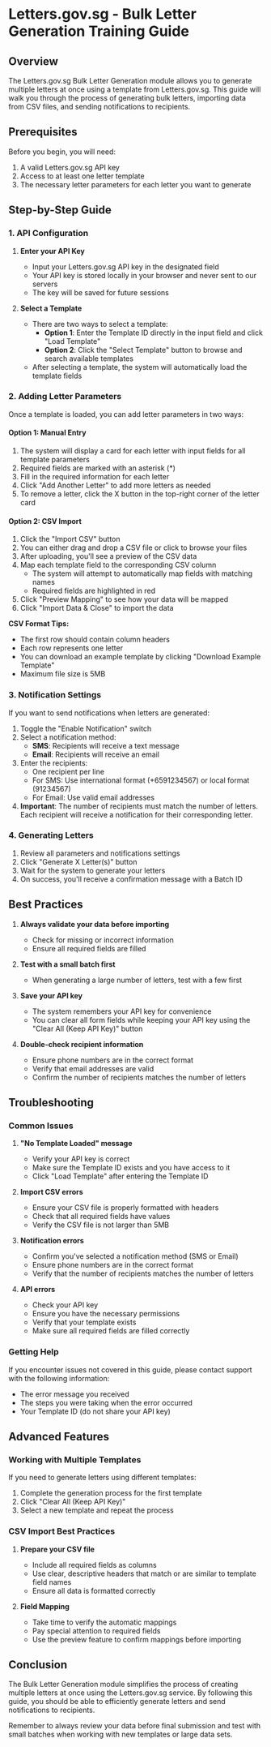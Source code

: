 # Letters.gov.sg - Bulk Letter Generation Training Guide

## Overview

The Letters.gov.sg Bulk Letter Generation module allows you to generate multiple letters at once using a template from Letters.gov.sg. This guide will walk you through the process of generating bulk letters, importing data from CSV files, and sending notifications to recipients.

## Prerequisites

Before you begin, you will need:

1. A valid Letters.gov.sg API key
2. Access to at least one letter template
3. The necessary letter parameters for each letter you want to generate

## Step-by-Step Guide

### 1. API Configuration

1. **Enter your API Key**

   - Input your Letters.gov.sg API key in the designated field
   - Your API key is stored locally in your browser and never sent to our servers
   - The key will be saved for future sessions

2. **Select a Template**
   - There are two ways to select a template:
     - **Option 1**: Enter the Template ID directly in the input field and click "Load Template"
     - **Option 2**: Click the "Select Template" button to browse and search available templates
   - After selecting a template, the system will automatically load the template fields

### 2. Adding Letter Parameters

Once a template is loaded, you can add letter parameters in two ways:

#### Option 1: Manual Entry

1. The system will display a card for each letter with input fields for all template parameters
2. Required fields are marked with an asterisk (\*)
3. Fill in the required information for each letter
4. Click "Add Another Letter" to add more letters as needed
5. To remove a letter, click the X button in the top-right corner of the letter card

#### Option 2: CSV Import

1. Click the "Import CSV" button
2. You can either drag and drop a CSV file or click to browse your files
3. After uploading, you'll see a preview of the CSV data
4. Map each template field to the corresponding CSV column
   - The system will attempt to automatically map fields with matching names
   - Required fields are highlighted in red
5. Click "Preview Mapping" to see how your data will be mapped
6. Click "Import Data & Close" to import the data

**CSV Format Tips:**

- The first row should contain column headers
- Each row represents one letter
- You can download an example template by clicking "Download Example Template"
- Maximum file size is 5MB

### 3. Notification Settings

If you want to send notifications when letters are generated:

1. Toggle the "Enable Notification" switch
2. Select a notification method:
   - **SMS**: Recipients will receive a text message
   - **Email**: Recipients will receive an email
3. Enter the recipients:
   - One recipient per line
   - For SMS: Use international format (+6591234567) or local format (91234567)
   - For Email: Use valid email addresses
4. **Important**: The number of recipients must match the number of letters. Each recipient will receive a notification for their corresponding letter.

### 4. Generating Letters

1. Review all parameters and notifications settings
2. Click "Generate X Letter(s)" button
3. Wait for the system to generate your letters
4. On success, you'll receive a confirmation message with a Batch ID

## Best Practices

1. **Always validate your data before importing**

   - Check for missing or incorrect information
   - Ensure all required fields are filled

2. **Test with a small batch first**

   - When generating a large number of letters, test with a few first

3. **Save your API key**

   - The system remembers your API key for convenience
   - You can clear all form fields while keeping your API key using the "Clear All (Keep API Key)" button

4. **Double-check recipient information**
   - Ensure phone numbers are in the correct format
   - Verify that email addresses are valid
   - Confirm the number of recipients matches the number of letters

## Troubleshooting

### Common Issues

1. **"No Template Loaded" message**

   - Verify your API key is correct
   - Make sure the Template ID exists and you have access to it
   - Click "Load Template" after entering the Template ID

2. **Import CSV errors**

   - Ensure your CSV file is properly formatted with headers
   - Check that all required fields have values
   - Verify the CSV file is not larger than 5MB

3. **Notification errors**

   - Confirm you've selected a notification method (SMS or Email)
   - Ensure phone numbers are in the correct format
   - Verify that the number of recipients matches the number of letters

4. **API errors**
   - Check your API key
   - Ensure you have the necessary permissions
   - Verify that your template exists
   - Make sure all required fields are filled correctly

### Getting Help

If you encounter issues not covered in this guide, please contact support with the following information:

- The error message you received
- The steps you were taking when the error occurred
- Your Template ID (do not share your API key)

## Advanced Features

### Working with Multiple Templates

If you need to generate letters using different templates:

1. Complete the generation process for the first template
2. Click "Clear All (Keep API Key)"
3. Select a new template and repeat the process

### CSV Import Best Practices

1. **Prepare your CSV file**

   - Include all required fields as columns
   - Use clear, descriptive headers that match or are similar to template field names
   - Ensure all data is formatted correctly

2. **Field Mapping**
   - Take time to verify the automatic mappings
   - Pay special attention to required fields
   - Use the preview feature to confirm mappings before importing

## Conclusion

The Bulk Letter Generation module simplifies the process of creating multiple letters at once using the Letters.gov.sg service. By following this guide, you should be able to efficiently generate letters and send notifications to recipients.

Remember to always review your data before final submission and test with small batches when working with new templates or large data sets.
